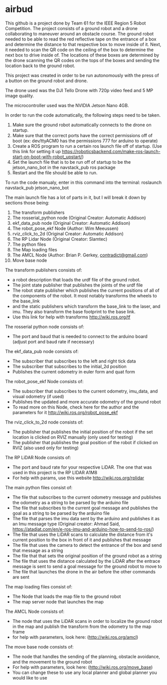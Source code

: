 # airbud
This github is a project done by Team 61 for the IEEE Region 5 Robot Competition. The project consists of a ground robot and a drone collaborating to maneuver around an obstacle course.
The ground robot needed to be able to read the red reflective tape on the entrance of a box and determine the distance to that respective box to move inside of it.
Next, it needed to scan the QR code on the ceiling of the box to determine the next box to drive inside of.
The locations of these boxes are determined by the drone scanning the QR codes on the tops of the boxes and sending the location back to the ground robot.

This project was created in order to be run autonomously with the press of a button on the ground robot and drone.

The drone used was the DJI Tello Drone with 720p video feed and 5 MP image quality.

The microcontroller used was the NVIDIA Jetson Nano 4GB.

In order to run the code automatically, the following steps need to be taken.

1. Make sure the ground robot automatically connects to the drone on startup.
2. Make sure that the correct ports have the correct permissions off of boot (ex: dev/ttyACM0 has the permissions 777 for arduino to operate)
3. Create a ROS program to run a certain ros launch file off of startup. (Use this link for setting it up https://roboticsbackend.com/make-ros-launch-start-on-boot-with-robot_upstart/)
4. Set the launch file that is to be run off of startup to be the jetson_nano_bot in the navstack_pub ros package
5. Restart and the file should be able to run.

To run the code manualy, enter in this command into the terminal:
roslaunch navstack_pub jetson_nano_bot

The main launch file has a lot of parts in it, but I will break it down by sections those being:
1. The transform publishers
2. The rosserial_python node (Original Creator: Automatic Addison)
3. ekf_data_pub node (Original Creator: Automatic Addison)
4. The robot_pose_ekf Node (Author: Wim Meeussen)
5. rviz_click_to_2d (Original Creator: Automatic Addison)
6. The RP Lidar Node (Original Creator: Slamtec)
7. The python files
8. The Map loading files
9. The AMCL Node (Author: Brian P. Gerkey, contradict@gmail.com)
10. Move base node


The transform publishers consists of: 
- a robot description that loads the urdf file of the ground robot.
- The joint state publisher that publishes the joints of the urdf file
- The robot state publisher which publishes the current positions of all of the components of the robot. It most notably transforms the wheels to the base_link
- and the static publishers which transform the base_link to the laser, and imu. They also transform the base footprint to the base link. 
- Use this link for help with transforms http://wiki.ros.org/tf

The rosserial python node consists of:
- The port and baud that is needed to connect to the arduino board (adjust port and baud rate if necessary)


The ekf_data_pub node consists of:
- The subscriber that subscribes to the left and right tick data
- The subscriber that subscribes to the initial_2d position
- Publishes the current odometry in euler form and quat form


The robot_pose_ekf Node consists of:
- The subscriber that subscribes to the current odometry, imu_data, and visual odometry (if used)
- Publishes the updated and more accurate odometry of the ground robot
- To read more on this Node, check here for the author and the parameters for it http://wiki.ros.org/robot_pose_ekf


The rviz_click_to_2d node consists of:
- The publisher that publishes the initial position of the robot if the set location is clicked on RVIZ manually (only used for testing)
- The publisher that publishes the goal position of the robot if clicked on RVIZ (also used only for testing)


The RP LiDAR Node consists of:
- The port and baud rate for your respective LiDAR. The one that was used in this project is the RP LIDAR A1M8
- For help with params, use this website http://wiki.ros.org/rplidar


The main python files consist of:
- The file that subscribes to the current odometry message and publishes the odometry as a string to be parsed by the arduino file
- The file that subscribes to the current goal message and publishes the goal as a string to be parsed by the arduino file
- The file that parses the imu data sent by the arduino and publishes it as an Imu message type (Original creator: Ahmad Said, https://atadiat.com/en/e-ros-imu-and-arduino-how-to-send-to-ros/)
- The file that uses the LiDAR scans to calculate the distance from it's current position to the box in front of it and publishes that message
- The file that uses the camera to detect the entrance of the box and send that message as a string
- The file that that sets the original position of the ground robot as a string
- The file that uses the distance calculated by the LiDAR after the entrace message is sent to send a goal message for the ground robot to move to
- The file that launches the drone in the air before the other commands are sent

The map loading files consist of:
- The Node that loads the map file to the ground robot
- The map server node that launches the map

The AMCL Node consists of:
- The node that uses the LiDAR scans in order to localize the ground robot in the map and publish the transform from the odometry to the map frame
- for help with parameters, look here: (http://wiki.ros.org/amcl)

The move base node consists of:
- The node that handles the sending of the planning, obstacle avoidance, and the movement to the ground robot
- For help with parameters, look here: (http://wiki.ros.org/move_base)
- You can change these to use any local planner and global planner you would like to use

